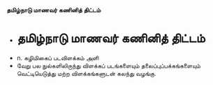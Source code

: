 **தமிழ்நாடு மாணவர் கணினித் திட்டம்**
- # தமிழ்நாடு மாணவர் கணினித் திட்டம்
- n. கழிமிகைப் படவிளக்கம் அளி
- வேறு பல நுல்களிலிருந்து விளக்கப் படங்களையும் தலைப்புப்பக்கங்களையும் வெட்டியெடுத்து மற்ற விளக்கங்களுடன் கலந்து வழங்கு.

